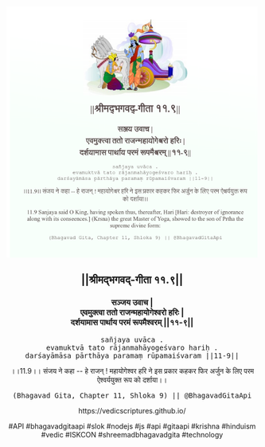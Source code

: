 <img src="../../asset/BG_11_9.png"/>
<center><h2>||श्रीमद्‍भगवद्‍-गीता ११.९||</h2>
<h3>सञ्जय उवाच |<br/>एवमुक्त्वा ततो राजन्महायोगेश्वरो हरिः |<br/>दर्शयामास पार्थाय परमं रूपमैश्वरम् ||११-९||</h3>
<pre>sañjaya uvāca .<br/>evamuktvā tato rājanmahāyogeśvaro hariḥ .<br/>darśayāmāsa pārthāya paramaṃ rūpamaiśvaram ||11-9||</pre>
<p>।।11.9।। संजय ने कहा -- हे राजन् ! महायोगेश्वर हरि ने इस प्रकार कहकर फिर अर्जुन के लिए परम ऐश्वर्ययुक्त रूप को दर्शाया।।</p>
<pre>(Bhagavad Gita, Chapter 11, Shloka 9) || @BhagavadGitaApi</pre><p>https://vedicscriptures.github.io/</p><p>#API #bhagavadgitaapi #slok #nodejs #js #api #gitaapi #krishna #hinduism #vedic #ISKCON #shreemadbhagavadgita #technology</p></center>